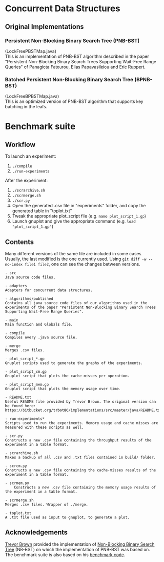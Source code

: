# Concurrent Data Structures

## Original Implementations
### Persistent Non-Blocking Binary Search Tree (PNB-BST)
(LockFreePBSTMap.java)  
This is an implementation of PNB-BST algorithm described in the paper
"Persistent Non-Blocking Binary Search Trees Supporting Wait-Free Range Queries"
of Panagiota Fatourou, Elias Papavasileiou and Eric Ruppert.

### Batched Persistent Non-Blocking Binary Search Tree (BPNB-BST)
(LockFreeBPBSTMap.java)  
This is an optimized version of PNB-BST algorithm that supports key batching in the leafs.

# Benchmark suite

## Workflow
To launch an experiment:
1. `./compile`
1. `./run-experiments`

After the experiment:
1. `./scrarchive.sh`
1. `./scrmerge.sh`
1. `./scr.py`
1. Open the generated .csv file in "experiments" folder, and copy the generated table in "toplot.txt"
1. Tweak the appropriate plot\_script file (e.g. `nano plot_script_1.gp`)
1. Launch gnuplot and give the appropriate command (e.g. `load "plot_script_1.gp"`) 


## Contents
Many different versions of the same file are included in some cases. Usually, the last modified is the one currently used. Using `git diff -w --no-index file1 file2`, one can see the changes between versions.

	- src
	Java source code files.

	- adapters
	Adapters for concurrent data structures.

	- algorithms/published
	Contains all java source code files of our algorithms used in the experiments of the paper "Persistent Non-Blocking Binary Search Trees Supporting Wait-Free Range Queries".

	- main
	Main function and Globals file.

	- compile
	Compiles every .java source file.

	- merge
	Merges .csv files.

	- plot_script_*.gp
	Gnuplot scripts used to generate the graphs of the experiments.

	- plot_script_cm.gp
	Gnuplot script that plots the cache misses per operation.
	
	- plot_script_mem.gp
	Gnuplot script that plots the memory usage over time.

	- README.txt
	Useful README file provided by Trevor Brown. The original version can be found here: https://bitbucket.org/trbot86/implementations/src/master/java/README.txt

	- run-experiments*
	Scripts used to run the experiments. Memory usage and cache misses are measured with these scripts as well.

	- scr.py
	Constructs a new .csv file containing the throughput results of the experiment in a table format.

	- scrarchive.sh
	Makes a backup of all .csv and .txt files contained in build/ folder.

	- scrcm.py
	Constructs a new .csv file containing the cache-misses results of the experiment in a table format.

	- scrmem.py
		Constructs a new .csv file containing the memory usage results of the experiment in a table format.

	- scrmerge.sh
	Merges .csv files. Wrapper of ./merge.

	- toplot.txt
	A .txt file used as input to gnuplot, to generate a plot.

## Acknowledgements
[Trevor Brown](https://bitbucket.org/trbot86/) provided the implementation of [Non-Blocking Binary Search Tree](https://bitbucket.org/trbot86/implementations/src/6dbe554bbea072bdd5ec344a2653d93cd502d5a8/java/src/algorithms/published/LockFreeBSTMap.java) (NB-BST) on which the implementation of PNB-BST was based on. The benchmark suite is also based on his [benchmark code](https://bitbucket.org/trbot86/implementations/src/master/java/).
